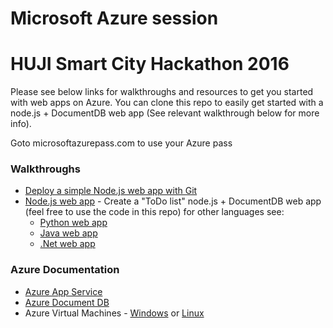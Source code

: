 # Microsoft Azure session
# HUJI Smart City Hackathon 2016
Please see below links for walkthroughs and resources to get you started with web apps on Azure.
You can clone this repo to easily get started with a node.js + DocumentDB web app (See relevant walkthrough below for more info).

Goto microsoftazurepass.com to use your Azure pass
### Walkthroughs
* [Deploy a simple Node.js web app with Git][simpleNode]
* [Node.js web app][node] - Create a "ToDo list" node.js + DocumentDB web app (feel free to use the code in this repo) for other languages see:
    * [Python web app][python]
    * [Java web app][java]
    * [.Net web app][.net]
### Azure Documentation
* [Azure App Service][appservice]
* [Azure Document DB][docdb]
* Azure Virtual Machines - [Windows][vmwin] or [Linux][vmlinux]

[simpleNode]: <https://github.com/Azure/azure-content/blob/master/articles/app-service-web/web-sites-nodejs-develop-deploy-mac.md>
[node]: <https://azure.microsoft.com/en-us/documentation/articles/documentdb-nodejs-application/>
[java]: <https://azure.microsoft.com/en-us/documentation/articles/documentdb-java-application/>
[python]: <https://azure.microsoft.com/en-us/documentation/articles/documentdb-python-application/>
[.net]: <https://azure.microsoft.com/en-us/documentation/articles/documentdb-dotnet-application/>
[appservice]: <https://azure.microsoft.com/en-us/documentation/articles/app-service-how-works-readme/>
[docdb]: <https://azure.microsoft.com/en-us/documentation/articles/documentdb-introduction/>
[vmwin]: <https://azure.microsoft.com/en-us/documentation/articles/virtual-machines-windows-hero-tutorial/>
[vmlinux]: <https://azure.microsoft.com/en-us/documentation/articles/virtual-machines-linux-quick-create-portal/>
